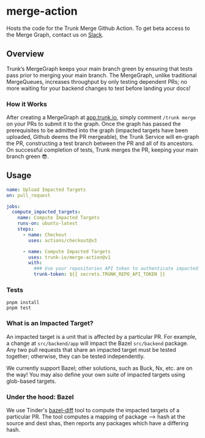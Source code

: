 # merge-action

Hosts the code for the Trunk Merge Github Action. To get beta access to the Merge Graph, contact us
on [Slack](https://slack.trunk.io).

## Overview

Trunk’s MergeGraph keeps your main branch green by ensuring that tests pass prior to merging your
main branch. The MergeGraph, unlike traditional MergeQueues, increases throughput by only testing
dependent PRs; no more waiting for your backend changes to test before landing your docs!

### How it Works

After creating a MergeGraph at [app.trunk.io](app.trunk.io), simply comment `/trunk merge` on your
PRs to submit it to the graph. Once the graph has passed the prerequisites to be admitted into the
graph (impacted targets have been uploaded, Github deems the PR mergeable), the Trunk Service will
en-graph the PR, constructing a test branch between the PR and all of its ancestors. On successful
completion of tests, Trunk merges the PR, keeping your main branch green 😎.

## Usage

<!-- start usage -->

```yaml
name: Upload Impacted Targets
on: pull_request

jobs:
  compute_impacted_targets:
    name: Compute Impacted Targets
    runs-on: ubuntu-latest
    steps:
      - name: Checkout
        uses: actions/checkout@v3

      - name: Compute Impacted Targets
        uses: trunk-io/merge-action@v1
        with:
          ### Use your repositories API token to authenticate impacted targets uploads.
          trunk-token: ${{ secrets.TRUNK_REPO_API_TOKEN }}
```

<!-- end usage -->

### Tests

```
pnpm install
pnpm test
```

### What is an Impacted Target?

An impacted target is a unit that is affected by a particular PR. For example, a change at
`src/backend/app` will impact the Bazel `src/backend` package. Any two pull requests that share an
impacted target must be tested together; otherwise, they can be tested independently.

We currently support Bazel; other solutions, such as Buck, Nx, etc. are on the way! You may also
define your own suite of impacted targets using glob-based targets.

### Under the hood: Bazel

We use Tinder's [bazel-diff](https://github.com/Tinder/bazel-diff) tool to compute the impacted
targets of a particular PR. The tool computes a mapping of package --> hash at the source and dest
shas, then reports any packages which have a differing hash.
